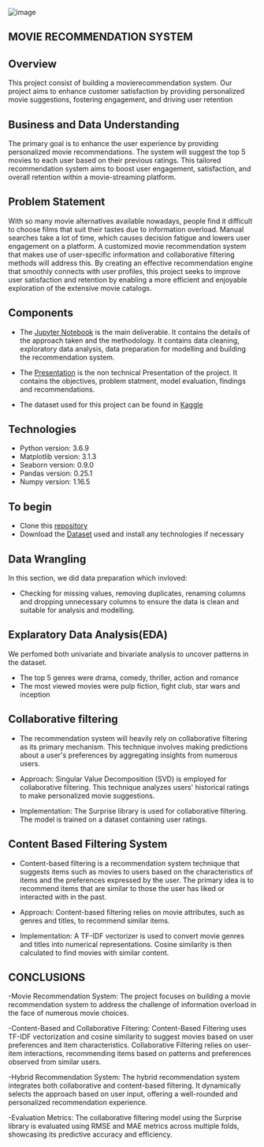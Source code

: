 ![image](https://github.com/randellmwania/Movie-Recommendation-System/assets/122815372/6d1dcbf3-10bd-4872-b782-2a99d6aeb1bd)


## MOVIE RECOMMENDATION SYSTEM 
## Overview
This project consist of building a movierecommendation system. Our project aims to enhance customer satisfaction by providing personalized movie suggestions, fostering engagement, and driving user retention



## Business and Data Understanding
The primary goal is to enhance the user experience by providing personalized movie recommendations. The system will suggest the top 5 movies to each user based on their previous ratings. This tailored recommendation system aims to boost user engagement, satisfaction, and overall retention within a movie-streaming platform.
## Problem Statement
With so many movie alternatives available nowadays, people find it difficult to choose films that suit their tastes due to information overload. Manual searches take a lot of time, which causes decision fatigue and lowers user engagement on a platform. A customized movie recommendation system that makes use of user-specific information and collaborative filtering methods will address this. By creating an effective recommendation engine that smoothly connects with user profiles, this project seeks to improve user satisfaction and retention by enabling a more efficient and enjoyable exploration of the extensive movie catalogs.
## Components
* The [Jupyter Notebook](https://github.com/randellmwania/Movie-Recommendation-System/blob/main/movie.ipynb) is the main deliverable. It contains the details of the approach taken and the methodology. It contains data cleaning, exploratory data analysis, data preparation for modelling and building the recommendation system.

* The [Presentation](https://github.com/randellmwania/Movie-Recommendation-System/blob/main/presentation.pdf) is the non technical Presentation of the project. It contains the objectives, problem statment, model evaluation, findings and recommendations.

* The dataset used for this project can be found in [Kaggle](https://grouplens.org/datasets/movielens/latest/)




## Technologies
* Python version: 3.6.9
* Matplotlib version: 3.1.3
* Seaborn version: 0.9.0
* Pandas version: 0.25.1
* Numpy version: 1.16.5

    
## To begin

* Clone this [repository](https://github.com/randellmwania/Movie-Recommendation-System/tree/main)
* Download the [Dataset](https://grouplens.org/datasets/movielens/latest/) used and install any technologies if necessary


## Data Wrangling
In this section, we did data preparation which invloved:
* Checking for missing values, removing duplicates, renaming columns and dropping unnecessary columns to ensure the data is clean and suitable for analysis and modelling.



## Explaratory Data Analysis(EDA)
We perfomed both univariate and bivariate analysis to uncover patterns in the dataset. 
* The top 5 genres were drama, comedy, thriller, action and romance
* The most viewed movies were pulp fiction, fight club, star wars and inception

## Collaborative filtering

* The recommendation system will heavily rely on collaborative filtering as its primary mechanism. This technique involves making predictions about a user's preferences by aggregating insights from numerous users. 

* Approach: Singular Value Decomposition (SVD) is employed for collaborative filtering. This technique analyzes users' historical ratings to make personalized movie suggestions.

* Implementation: The Surprise library is used for collaborative filtering. The model is trained on a dataset containing user ratings.

## Content Based Filtering System
* Content-based filtering is a recommendation system technique that suggests items such as movies to users based on the characteristics of items and the preferences expressed by the user. The primary idea is to recommend items that are similar to those the user has liked or interacted with in the past.

* Approach: Content-based filtering relies on movie attributes, such as genres and titles, to recommend similar items.
* Implementation: A TF-IDF vectorizer is used to convert movie genres and titles into numerical representations. Cosine similarity is then calculated to find movies with similar content.

## CONCLUSIONS

-Movie Recommendation System: The project focuses on building a movie recommendation system to address the challenge of information overload in the face of numerous movie choices.

-Content-Based and Collaborative Filtering: Content-Based Filtering uses TF-IDF vectorization and cosine similarity to suggest movies based on user preferences and item characteristics. Collaborative Filtering relies on user-item interactions, recommending items based on patterns and preferences observed from similar users.

-Hybrid Recommendation System: The hybrid recommendation system integrates both collaborative and content-based filtering. It dynamically selects the approach based on user input, offering a well-rounded and personalized recommendation experience.

-Evaluation Metrics: The collaborative filtering model using the Surprise library is evaluated using RMSE and MAE metrics across multiple folds, showcasing its predictive accuracy and efficiency.

 
